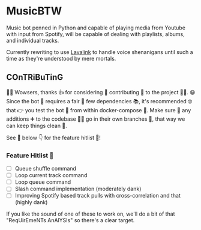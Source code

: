 # MusicBTW
Music bot penned in Python and capable of playing media from Youtube with input
from Spotify, will be capable of dealing with playlists, albums, and individual
tracks.

Currently rewriting to use [Lavalink](https://github.com/freyacodes/Lavalink)
to handle voice shenanigans until such a time as they're understood by mere mortals.

## COnTRiBuTinG
🙌🙌 Wowsers, thanks 👍 for considering 🤔 contributing 📑 to the project 👷‍♂️.
😀 Since the bot 🤖 requires a fair 🎡 few dependencies 📚, it's recommended 🤓
that 👉 you test the bot 🤖 from within docker-compose 🐳.
Make sure 🤗 any additions ➕ to the codebase 👨‍💻 go in their own branches 🌳,
that way we can keep things clean 🧹.

See 👀 below 👇 for the feature hitlist 🎯!

### Feature Hitlist 🎯
- [ ] Queue shuffle command
- [ ] Loop current track command
- [ ] Loop queue command
- [ ] Slash command implementation (moderately dank)
- [ ] Improving Spotify based track pulls with cross-correlation and that (highly dank)

If you like the sound of one of these to work on, we'll do a bit of that "ReqUirEmeNTs AnAlYSIs" so there's a clear target.